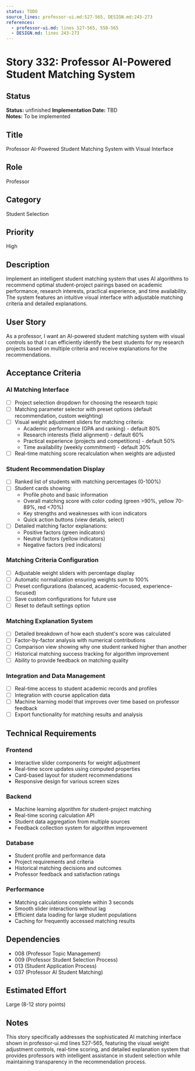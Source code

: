 ```yaml
---
status: TODO
source_lines: professor-ui.md:527-565, DESIGN.md:243-273
references:
  - professor-ui.md: lines 527-565, 558-565
  - DESIGN.md: lines 243-273
---
```

# Story 332: Professor AI-Powered Student Matching System

## Status
**Status:** unfinished
**Implementation Date:** TBD  
**Notes:** To be implemented

## Title
Professor AI-Powered Student Matching System with Visual Interface

## Role
Professor

## Category
Student Selection

## Priority
High

## Description
Implement an intelligent student matching system that uses AI algorithms to recommend optimal student-project pairings based on academic performance, research interests, practical experience, and time availability. The system features an intuitive visual interface with adjustable matching criteria and detailed explanations.

## User Story
As a professor, I want an AI-powered student matching system with visual controls so that I can efficiently identify the best students for my research projects based on multiple criteria and receive explanations for the recommendations.

## Acceptance Criteria

### AI Matching Interface
- [ ] Project selection dropdown for choosing the research topic
- [ ] Matching parameter selector with preset options (default recommendation, custom weighting)
- [ ] Visual weight adjustment sliders for matching criteria:
  - Academic performance (GPA and ranking) - default 80%
  - Research interests (field alignment) - default 60%
  - Practical experience (projects and competitions) - default 50%
  - Time availability (weekly commitment) - default 30%
- [ ] Real-time matching score recalculation when weights are adjusted

### Student Recommendation Display
- [ ] Ranked list of students with matching percentages (0-100%)
- [ ] Student cards showing:
  - Profile photo and basic information
  - Overall matching score with color coding (green >90%, yellow 70-89%, red <70%)
  - Key strengths and weaknesses with icon indicators
  - Quick action buttons (view details, select)
- [ ] Detailed matching factor explanations:
  - Positive factors (green indicators)
  - Neutral factors (yellow indicators)  
  - Negative factors (red indicators)

### Matching Criteria Configuration
- [ ] Adjustable weight sliders with percentage display
- [ ] Automatic normalization ensuring weights sum to 100%
- [ ] Preset configurations (balanced, academic-focused, experience-focused)
- [ ] Save custom configurations for future use
- [ ] Reset to default settings option

### Matching Explanation System
- [ ] Detailed breakdown of how each student's score was calculated
- [ ] Factor-by-factor analysis with numerical contributions
- [ ] Comparison view showing why one student ranked higher than another
- [ ] Historical matching success tracking for algorithm improvement
- [ ] Ability to provide feedback on matching quality

### Integration and Data Management
- [ ] Real-time access to student academic records and profiles
- [ ] Integration with course application data
- [ ] Machine learning model that improves over time based on professor feedback
- [ ] Export functionality for matching results and analysis

## Technical Requirements

### Frontend
- Interactive slider components for weight adjustment
- Real-time score updates using computed properties
- Card-based layout for student recommendations
- Responsive design for various screen sizes

### Backend
- Machine learning algorithm for student-project matching
- Real-time scoring calculation API
- Student data aggregation from multiple sources
- Feedback collection system for algorithm improvement

### Database
- Student profile and performance data
- Project requirements and criteria
- Historical matching decisions and outcomes
- Professor feedback and satisfaction ratings

### Performance
- Matching calculations complete within 3 seconds
- Smooth slider interactions without lag
- Efficient data loading for large student populations
- Caching for frequently accessed matching results

## Dependencies
- 008 (Professor Topic Management)
- 009 (Professor Student Selection Process)
- 013 (Student Application Process)
- 037 (Professor AI Student Matching)

## Estimated Effort
Large (8-12 story points)

## Notes
This story specifically addresses the sophisticated AI matching interface shown in professor-ui.md lines 527-565, featuring the visual weight adjustment controls, real-time scoring, and detailed explanation system that provides professors with intelligent assistance in student selection while maintaining transparency in the recommendation process.
